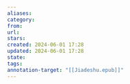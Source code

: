 ```yaml
---
aliases: 
category: 
from: 
url: 
stars: 
created: 2024-06-01 17:28
updated: 2024-06-01 17:28
state: 
tags: 
annotation-target: "[[Jiadeshu.epub]]"
---
```

